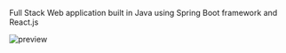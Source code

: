  Full Stack Web application built in Java using Spring Boot framework and React.js

![preview](https://github.com/kubicaaaa/WalletApp/assets/136459875/0d6b9962-56c3-4b60-a293-6511f67893dc)
